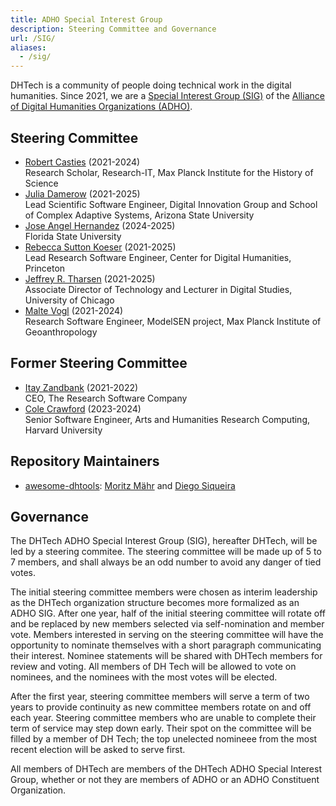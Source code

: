 ```yaml
---
title: ADHO Special Interest Group
description: Steering Committee and Governance
url: /SIG/
aliases:
  - /sig/
---
```


DHTech is a community of people doing technical work in the digital humanities. Since 2021, we are a [Special Interest Group (SIG)](https://adho.org/sigs/) of the [Alliance of Digital Humanities Organizations (ADHO)](https://adho.org/).


## Steering Committee

* [Robert Casties](https://www.mpiwg-berlin.mpg.de/users/casties) (2021-2024)<br/>
  Research Scholar, Research-IT, Max Planck Institute for the History of Science
* [Julia Damerow](https://diging.asu.edu/people/index.html) (2021-2025)<br/>
  Lead Scientific Software Engineer, Digital Innovation Group and School of Complex Adaptive Systems, Arizona State University
* [Jose Angel Hernandez]() (2024-2025)<br/>
  Florida State University
* [Rebecca Sutton Koeser](https://cdh.princeton.edu/people/rebecca-sutton-koeser/) (2021-2025)<br/>
  Lead Research Software Engineer, Center for Digital Humanities, Princeton
* [Jeffrey R. Tharsen](http://www.tharsen.net/) (2021-2025)<br/>
  Associate Director of Technology and Lecturer in Digital Studies, University of Chicago
* [Malte Vogl](https://www.mpiwg-berlin.mpg.de/users/mvogl) (2021-2024)<br/>
  Research Software Engineer, ModelSEN project, Max Planck Institute of Geoanthropology


## Former Steering Committee

* [Itay Zandbank](https://www.linkedin.com/in/zambaq/) (2021-2022) <br/>
  CEO, The Research Software Company
* [Cole Crawford](https://digitalhumanities.fas.harvard.edu/person/cole-crawford/) (2023-2024)<br/>
  Senior Software Engineer, Arts and Humanities Research Computing, Harvard University

## Repository Maintainers

* [awesome-dhtools](https://dh-tech.github.io/awesome-digital-humanities/): [Moritz Mähr](https://github.com/maehr) and [Diego Siqueira](https://github.com/diegosiqueir4)



## Governance

The DHTech ADHO Special Interest Group (SIG), hereafter DHTech, will be led by a steering commitee. The steering committee will be made up of 5 to 7 members, and shall always be an odd number to avoid any danger of tied votes.

The initial steering committee members were chosen as interim leadership as the DHTech organization structure becomes more formalized as an ADHO SIG. After one year, half of the initial steering committee will rotate off and be replaced by new members selected via self-nomination and member vote. Members interested in serving on the steering committee will have the opportunity to nominate themselves with a short paragraph communicating their interest. Nominee statements will be shared with DHTech members for review and voting. All members of DH Tech will be allowed to vote on nominees, and the nominees with the most votes will be elected.

After the first year, steering committee members will serve a term of two years to provide continuity as new committee members rotate on and off each year.  Steering committee members who are unable to complete their term of service may step down early. Their spot on the committee will be filled by a member of DH Tech; the top unelected nomineee from the most recent election will be asked to serve first.

All members of DHTech are members of the DHTech ADHO Special Interest Group, whether or not they are members of ADHO or an ADHO Constituent Organization.
